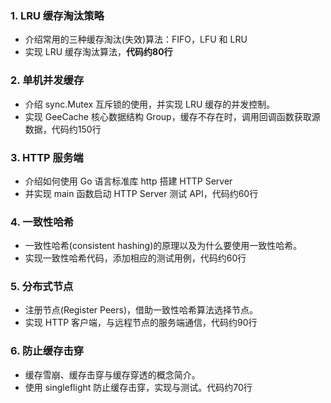 ### 1. LRU 缓存淘汰策略

- 介绍常用的三种缓存淘汰(失效)算法：FIFO，LFU 和 LRU
- 实现 LRU 缓存淘汰算法，**代码约80行**

### 2. 单机并发缓存

- 介绍 sync.Mutex 互斥锁的使用，并实现 LRU 缓存的并发控制。
- 实现 GeeCache 核心数据结构 Group，缓存不存在时，调用回调函数获取源数据，代码约150行

### 3. HTTP 服务端

- 介绍如何使用 Go 语言标准库 http 搭建 HTTP Server
- 并实现 main 函数启动 HTTP Server 测试 API，代码约60行

### 4. 一致性哈希

- 一致性哈希(consistent hashing)的原理以及为什么要使用一致性哈希。
- 实现一致性哈希代码，添加相应的测试用例，代码约60行

### 5. 分布式节点

- 注册节点(Register Peers)，借助一致性哈希算法选择节点。
- 实现 HTTP 客户端，与远程节点的服务端通信，代码约90行

### 6. 防止缓存击穿

- 缓存雪崩、缓存击穿与缓存穿透的概念简介。
- 使用 singleflight 防止缓存击穿，实现与测试。代码约70行
